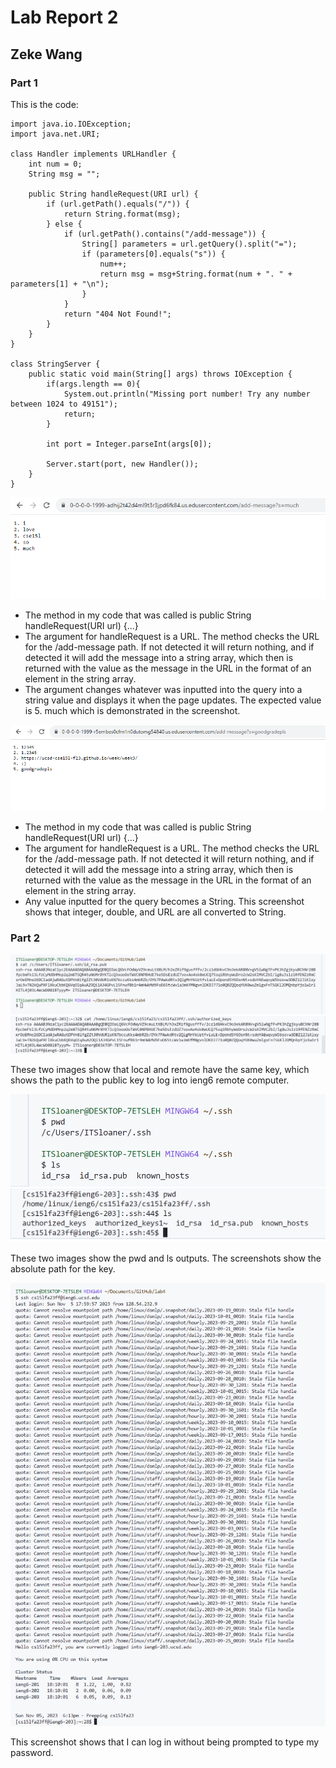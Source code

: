 # Lab Report  2
## Zeke Wang

### Part 1

This is the code: 
````
import java.io.IOException;
import java.net.URI;

class Handler implements URLHandler {
    int num = 0;
    String msg = "";

    public String handleRequest(URI url) {
        if (url.getPath().equals("/")) {
            return String.format(msg); 
        } else {
            if (url.getPath().contains("/add-message")) {
                String[] parameters = url.getQuery().split("=");
                if (parameters[0].equals("s")) {
                    num++;
                    return msg = msg+String.format(num + ". " + parameters[1] + "\n");
                }
            }
            return "404 Not Found!";
        }
    }
}

class StringServer {
    public static void main(String[] args) throws IOException {
        if(args.length == 0){
            System.out.println("Missing port number! Try any number between 1024 to 49151");
            return;
        }

        int port = Integer.parseInt(args[0]);

        Server.start(port, new Handler());
    }
}
````

![Image](ilovecse15lsomuch.png)

- The method in my code that was called is public String handleRequest(URI url) {...}
- The argument for handleRequest is a URL. The method checks the URL for the /add-message path. If not detected it will return nothing, and if detected it will add the message into a string array, which then is returned with the value as the message in the URL in the format of an element in the string array.
- The argument changes whatever was inputted into the query into a string value and displays it when the page updates. The expected value is 5. much which is demonstrated in the screenshot. 

![Image](goodgradeplease.png)

- The method in my code that was called is public String handleRequest(URI url) {...}
- The argument for handleRequest is a URL. The method checks the URL for the /add-message path. If not detected it will return nothing, and if detected it will add the message into a string array, which then is returned with the value as the message in the URL in the format of an element in the string array.
- Any value inputted for the query becomes a String. This screenshot shows that integer, double, and URL are all converted to String.


### Part 2
![Image](localkey.png)
![Image](remotekey.png)

These two images show that local and remote have the same key, which shows the path to the public key to log into ieng6 remote computer. 

![Image](localls.png)
![Image](remotels.png)

These two images show the pwd and ls outputs. The screenshots show the absolute path for the key. 

![Image](nopassword.png)

This screenshot shows that I can log in without being prompted to type my password. 
